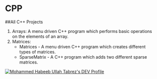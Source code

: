 # CPP
##All C++ Projects

1. Arrays: A menu driven C++ program which performs basic operations on the elements of an array.
2. Matrices: 
   * Matrices - A menu driven C++ program which creates different types of matrices.
   * SparseMatrix - A C++ program which adds two different sparse matrices.


[![Mohammed Habeeb Ullah Tabrez's DEV Profile](https://d2fltix0v2e0sb.cloudfront.net/dev-badge.svg)](https://dev.to/habeebullahtabrez)
